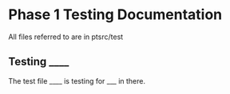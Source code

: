 # Phase 1 Testing Documentation
All files referred to are in ptsrc/test
## Testing ____ 
The test file ____ is testing for ___ in there.

## 